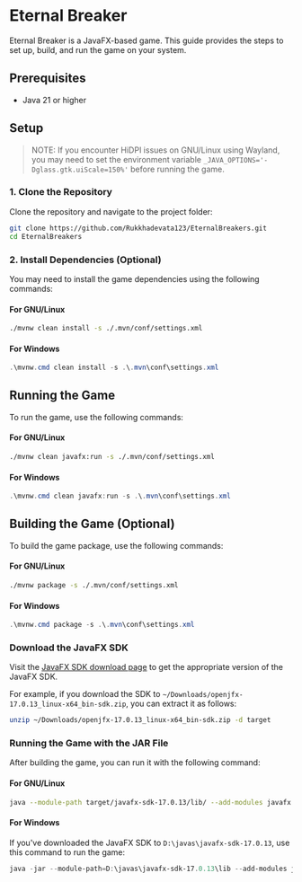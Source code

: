 # Eternal Breaker

Eternal Breaker is a JavaFX-based game. This guide provides the steps to set up, build, and run the game on your system.

## Prerequisites

- Java 21 or higher

## Setup

> NOTE: If you encounter HiDPI issues on GNU/Linux using Wayland, you may need to set the environment variable `_JAVA_OPTIONS='-Dglass.gtk.uiScale=150%'` before running the game.

### 1. Clone the Repository

Clone the repository and navigate to the project folder:

```bash
git clone https://github.com/Rukkhadevata123/EternalBreakers.git
cd EternalBreakers
```

### 2. Install Dependencies (Optional)

You may need to install the game dependencies using the following commands:

#### For GNU/Linux

```bash
./mvnw clean install -s ./.mvn/conf/settings.xml
```

#### For Windows

```powershell
.\mvnw.cmd clean install -s .\.mvn\conf\settings.xml
```

## Running the Game

To run the game, use the following commands:

#### For GNU/Linux

```bash
./mvnw clean javafx:run -s ./.mvn/conf/settings.xml
```

#### For Windows

```powershell
.\mvnw.cmd clean javafx:run -s .\.mvn\conf\settings.xml
```

## Building the Game (Optional)

To build the game package, use the following commands:

#### For GNU/Linux

```bash
./mvnw package -s ./.mvn/conf/settings.xml
```

#### For Windows

```powershell
.\mvnw.cmd package -s .\.mvn\conf\settings.xml
```

### Download the JavaFX SDK

Visit the [JavaFX SDK download page](https://gluonhq.com/products/javafx/) to get the appropriate version of the JavaFX SDK.

For example, if you download the SDK to `~/Downloads/openjfx-17.0.13_linux-x64_bin-sdk.zip`, you can extract it as follows:

```bash
unzip ~/Downloads/openjfx-17.0.13_linux-x64_bin-sdk.zip -d target
```

### Running the Game with the JAR File

After building the game, you can run it with the following command:

#### For GNU/Linux

```bash
java --module-path target/javafx-sdk-17.0.13/lib/ --add-modules javafx.controls,javafx.fxml -jar target/eternal_breaker-1.0-RELEASE-jar-with-dependencies.jar
```

#### For Windows

If you've downloaded the JavaFX SDK to `D:\javas\javafx-sdk-17.0.13`, use this command to run the game:

```powershell
java -jar --module-path=D:\javas\javafx-sdk-17.0.13\lib --add-modules javafx.controls,javafx.fxml -jar .\target\eternal_breaker-1.0-RELEASE-jar-with-dependencies.jar
```


